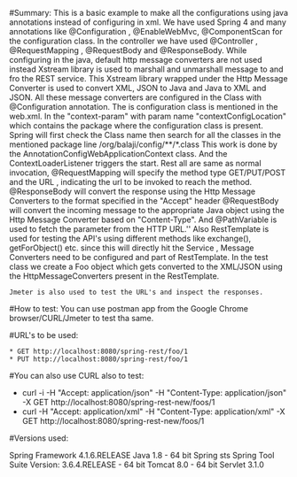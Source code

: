 #Summary:
	This is a basic example to make all the configurations using java annotations instead of configuring in xml.
	We have used Spring 4 and many annotations like @Configuration , @EnableWebMvc, @ComponentScan for the configuration class. In the controller we have used @Controller , @RequestMapping , @RequestBody and @ResponseBody.
	While configuring in the java, default http message converters are not used instead Xstream library is used to marshall and unmarshall message to and fro the REST service.
	This Xstream library wrapped under the Http Message Converter is used to convert XML, JSON to Java and Java to XML and JSON.
	All these message converters are configured in the Class with @Configuration annotation. The is configuration class is mentioned in the web.xml. In the "context-param" with param name "contextConfigLocation" which contains the package where the configuration class is present. Spring will first check the Class name then search for all the classes in the mentioned package line /org/balaji/config/**/*.class
	This work is done by the AnnotationConfigWebApplicationContext class. And the ContextLoaderListener triggers the start.
	Rest all are same as normal invocation, @RequestMapping will specify the method type GET/PUT/POST and the URL , indicating the url to be invoked to reach the method.
	@ResponseBody will convert the response using the Http Message Converters to the format specified in the "Accept" header
	@RequestBody will convert the incoming message to the appropriate Java object using the Http Message Converter based on "Content-Type". And @PathVariable is used to fetch the parameter from the HTTP URL.''
	Also RestTemplate is used for testing the API's using different methods like exchange(), getForObject() etc. since this will directly hit the Service , Message Converters need to be configured and part of RestTemplate. In the test class we create a Foo object which gets converted to the XML/JSON using the HttpMessageConverters present in the RestTemplate.
	
	Jmeter is also used to test the URL's and inspect the responses.
	
#How to test:
	You can use postman app from the Google Chrome browser/CURL/Jmeter to test tha same.
	
#URL's to be used:

	* GET http://localhost:8080/spring-rest/foo/1
	* PUT http://localhost:8080/spring-rest/foo/1
	
#You can also use CURL also to test:

* curl -i -H "Accept: application/json" -H "Content-Type: application/json" -X GET http://localhost:8080/spring-rest-new/foos/1
* curl -H "Accept: application/xml" -H "Content-Type: application/xml" -X GET http://localhost:8080/spring-rest-new/foos/1
	
	
#Versions used: 
              
Spring Framework	4.1.6.RELEASE
Java             	1.8 - 64 bit
Spring sts       	Spring Tool Suite Version: 3.6.4.RELEASE - 64 bit
Tomcat           	8.0 - 64 bit
Servlet 	3.1.0
